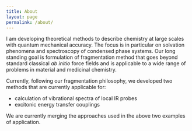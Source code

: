 ```yaml
---
title: About
layout: page
permalink: /about/
---
```


I am developing theoretical methods to describe
chemistry at large scales with quantum mechanical
accuracy. The focus is in particular on solvation phenomena
and spectroscopy of condensed phase systems.
Our long standing goal is formulation of fragmentation
method that goes beyond standard classical *ab initio* force fields
and is applicable to a wide range of problems in material and medicinal chemistry.

Currently, following our fragmentation philosophy, 
we developed two methods that are currently applicable
for:
 - calculation of vibrational spectra of local IR probes
 - excitonic energy transfer couplings

We are currently merging the approaches used in the above two
examples of application.
